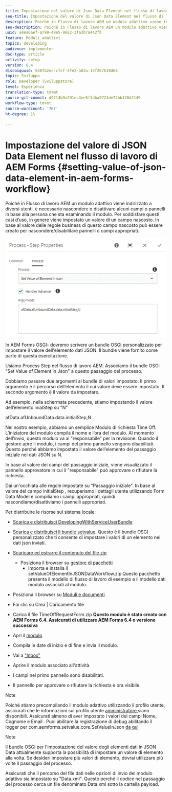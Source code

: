 ```yaml
---
title: Impostazione del valore di Json Data Element nel flusso di lavoro di AEM Forms
seo-title: Impostazione del valore di Json Data Element nel flusso di lavoro di AEM Forms
description: Poiché in Flusso di lavoro AEM un modulo adattivo viene indirizzato a diversi utenti, è necessario nascondere o disattivare alcuni campi o pannelli in base alla persona che sta esaminando il modulo. Per soddisfare questi casi d’uso, in genere viene impostato un valore di un campo nascosto. In base al valore delle regole business di questo campo nascosto può essere creato per nascondere/disabilitare pannelli o campi appropriati.
seo-description: Poiché in Flusso di lavoro AEM un modulo adattivo viene indirizzato a diversi utenti, è necessario nascondere o disattivare alcuni campi o pannelli in base alla persona che sta esaminando il modulo. Per soddisfare questi casi d’uso, in genere viene impostato un valore di un campo nascosto. In base al valore delle regole business di questo campo nascosto può essere creato per nascondere/disabilitare pannelli o campi appropriati.
uuid: a4ea6aef-a799-49e5-9682-3fa3b7a442fb
feature: Moduli adattivi
topics: developing
audience: implementer
doc-type: article
activity: setup
version: 6.4
discoiquuid: 548fb2ec-cfcf-4fe2-a02a-14f267618d68
topic: Sviluppo
role: Developer (Sviluppatore)
level: Esperienza
translation-type: tm+mt
source-git-commit: d9714b9a291ec3ee5f3dba9723de72bb120d2149
workflow-type: tm+mt
source-wordcount: '767'
ht-degree: 1%

---
```



# Impostazione del valore di JSON Data Element nel flusso di lavoro di AEM Forms {#setting-value-of-json-data-element-in-aem-forms-workflow}

Poiché in Flusso di lavoro AEM un modulo adattivo viene indirizzato a diversi utenti, è necessario nascondere o disattivare alcuni campi o pannelli in base alla persona che sta esaminando il modulo. Per soddisfare questi casi d’uso, in genere viene impostato un valore di un campo nascosto. In base al valore delle regole business di questo campo nascosto può essere creato per nascondere/disabilitare pannelli o campi appropriati.

![Impostazione del valore di un elemento nei dati json](assets/capture-3.gif)

In AEM Forms OSGI- dovremo scrivere un bundle OSGi personalizzato per impostare il valore dell&#39;elemento dati JSON. Il bundle viene fornito come parte di questa esercitazione.

Usiamo Process Step nel flusso di lavoro AEM. Associamo il bundle OSGi &quot;Set Value of Element in Json&quot; a questo passaggio del processo.

Dobbiamo passare due argomenti al bundle di valori impostato. Il primo argomento è il percorso dell’elemento il cui valore deve essere impostato. Il secondo argomento è il valore da impostare.

Ad esempio, nella schermata precedente, stiamo impostando il valore dell’elemento inialStep su &quot;N&quot;

afData.afUnboundData.data.initialStep,N

Nel nostro esempio, abbiamo un semplice Modulo di richiesta Time Off. L’iniziatore del modulo compila il nome e l’ora del modulo. Al momento dell&#39;invio, questo modulo va al &quot;responsabile&quot; per la revisione. Quando il gestore apre il modulo, i campi del primo pannello vengono disabilitati. Questo perché abbiamo impostato il valore dell’elemento del passaggio iniziale nei dati JSON su N.

In base al valore dei campi del passaggio iniziale, viene visualizzato il pannello approvatore in cui il &quot;responsabile&quot; può approvare o rifiutare la richiesta.

Dai un&#39;occhiata alle regole impostate su &quot;Passaggio iniziale&quot;. In base al valore del campo initialStep , recuperiamo i dettagli utente utilizzando Form Data Model e compiliamo i campi appropriati, quindi nascondiamo/disattiviamo i pannelli appropriati.

Per distribuire le risorse sul sistema locale:

* [Scarica e distribuisci DevelopingWithServiceUserBundle](/help/forms/assets/common-osgi-bundles/DevelopingWithServiceUser.jar)

* [Scarica e distribuisci il bundle setvalue](/help/forms/assets/common-osgi-bundles/SetValueApp.core-1.0-SNAPSHOT.jar). Questo è il bundle OSGI personalizzato che ti consente di impostare i valori di un elemento nei dati json inviati.

* [Scaricare ed estrarre il contenuto del file zip](assets/set-value-jsondata.zip)
   * Posiziona il browser su [gestore di pacchetti](http://localhost:4502/crx/packmgr/index.jsp)
      * Importa e installa il setValueOfElementInJSONDataWorkflow.zip.Questo pacchetto presenta il modello di flusso di lavoro di esempio e il modello dati modulo associati al modulo.

* Posiziona il browser su [Moduli e documenti](http://localhost:4502/aem/forms.html/content/dam/formsanddocuments)
* Fai clic su Crea | Caricamento file
* Carica il file TimeOffRequestForm.zip
   **Questo modulo è stato creato con AEM Forms 6.4. Assicurati di utilizzare AEM Forms 6.4 o versione successiva**
* Apri il [modulo](http://localhost:4502/content/dam/formsanddocuments/timeoffrequest/jcr:content?wcmmode=disabled)
* Compila le date di inizio e di fine e invia il modulo.
* Vai a [&quot;Inbox&quot;](http://localhost:4502/aem/inbox)
* Aprire il modulo associato all&#39;attività.
* I campi nel primo pannello sono disabilitati.
* Il pannello per approvare o rifiutare la richiesta è ora visibile.

>[!NOTE]
>
>Poiché stiamo precompilando il modulo adattivo utilizzando il profilo utente, assicurati che le informazioni sul profilo utente [amministratore ](http://localhost:4502/security/users.html) siano disponibili. Assicurati almeno di aver impostato i valori dei campi Nome, Cognome e Email .
>Puoi abilitare la registrazione di debug abilitando il logger per com.aemforms.setvalue.core.SetValueInJson [da qui](http://localhost:4502/system/console/slinglog)

>[!NOTE]
>
>Il bundle OSGi per l&#39;impostazione del valore degli elementi dati in JSON Data attualmente supporta la possibilità di impostare un valore di elemento alla volta. Se desideri impostare più valori di elemento, dovrai utilizzare più volte il passaggio del processo.
>
>Assicurati che il percorso del file dati nelle opzioni di invio del modulo adattivo sia impostato su &quot;Data.xml&quot;. Questo perché il codice nel passaggio del processo cerca un file denominato Data.xml sotto la cartella payload.
